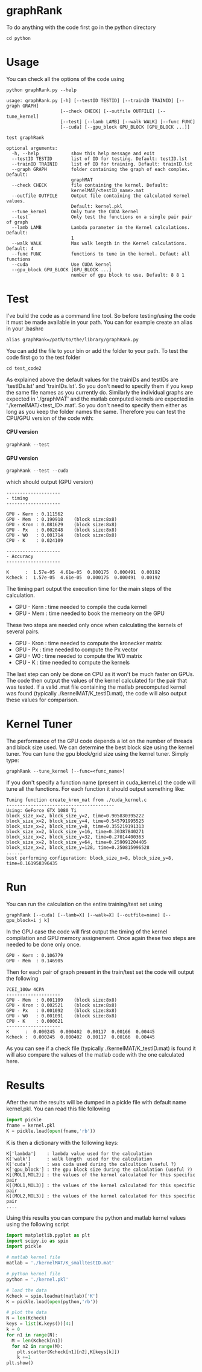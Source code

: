 # graphRank

To do anything with the code first go in the python directory
```
cd python
```

# Usage
You can check all the options of the code using 

``` 
python graphRank.py --help
```

```
usage: graphRank.py [-h] [--testID TESTID] [--trainID TRAINID] [--graph GRAPH]
                    [--check CHECK] [--outfile OUTFILE] [--tune_kernel]
                    [--test] [--lamb LAMB] [--walk WALK] [--func FUNC]
                    [--cuda] [--gpu_block GPU_BLOCK [GPU_BLOCK ...]]

test graphRank

optional arguments:
  -h, --help            show this help message and exit
  --testID TESTID       list of ID for testing. Default: testID.lst
  --trainID TRAINID     list of ID for training. Default: trainID.lst
  --graph GRAPH         folder containing the graph of each complex. Default:
                        graphMAT
  --check CHECK         file containing the kernel. Default:
                        kernelMAT/<testID_name>.mat
  --outfile OUTFILE     Output file containing the calculated Kernel values.
                        Default: kernel.pkl
  --tune_kernel         Only tune the CUDA kernel
  --test                Only test the functions on a single pair pair of graph
  --lamb LAMB           Lambda parameter in the Kernel calculations. Default:
                        1
  --walk WALK           Max walk length in the Kernel calculations. Default: 4
  --func FUNC           functions to tune in the kernel. Defaut: all functions
  --cuda                Use CUDA kernel
  --gpu_block GPU_BLOCK [GPU_BLOCK ...]
                        number of gpu block to use. Default: 8 8 1

```

# Test 
I've build the code as a command line tool. So before testing/using the code it must be made available in your path. You can for example create an alias in your .bashrc

```
alias graphRank=/path/to/the/library/graphRank.py

```

You can add the file to your bin or add the folder to your path. To test the code first go to the test folder

```
cd test_code2
```

As explained above the default values for the trainIDs and testIDs are 'testIDs.lst' and 'trainIDs.lst'. So you don't need to specify them if you keep the same file names as you currently do. Similarly the individual graphs are expected in './graphMAT' and the matlab computed kernels are expected in './kernelMAT/<test_ID>.mat'. So you don't need to specify them either as long as you keep the folder names the same. Therefore you can test the CPU/GPU version of the code with:

#### CPU version
```
graphRank --test
```

#### GPU version
```
graphRank --test --cuda
```

which should output (GPU version)

```
--------------------
- timing
--------------------

GPU - Kern : 0.111562
GPU - Mem  : 0.190918 	 (block size:8x8)
GPU - Kron : 0.081629 	 (block size:8x8)
GPU - Px   : 0.002048 	 (block size:8x8)
GPU - W0   : 0.001714 	 (block size:8x8)
CPU - K    : 0.024109

--------------------
- Accuracy
--------------------

K      :  1.57e-05  4.61e-05  0.000175  0.000491  0.00192
Kcheck :  1.57e-05  4.61e-05  0.000175  0.000491  0.00192
```

The timing part output the execution time for the main steps of the calculation. 

  * GPU - Kern : time needed to compile the cuda kernel
  * GPU - Mem  : time needed to book the memeory on the GPU

These two steps are needed only once when calculating the kernels of several pairs.

  * GPU - Kron : time needed to compute the kronecker matrix
  * GPU - Px   : time needed to compute the Px vector
  * GPU - W0   : time needed to compute the W0 matrix
  * CPU - K    : time needed to compute the kernels

The last step can only be done on CPU as it won't be much faster on GPUs. 
The code then output the values of the kernel calculated for the pair that was tested. If a valid .mat file containing the matlab precomputed kernel was found (typically ./kernelMAT/K_testID.mat), the code will also output these values for comparison.

# Kernel Tuner

The performance of the GPU code depends a lot on the number of threads and block size used. We can determine the best block size using the kernel tuner. You can tune the gpu block/grid size using the kernel tuner. Simply type:

```
graphRank --tune_kernel [--func=<func_name>]
```

If you don't specify a function name (present in cuda_kernel.c) the code will tune all the functions. For each function it should output something like:

```
Tuning function create_kron_mat from ./cuda_kernel.c
----------------------------------------
Using: GeForce GTX 1080 Ti
block_size_x=2, block_size_y=2, time=0.905830395222
block_size_x=2, block_size_y=4, time=0.545791995525
block_size_x=2, block_size_y=8, time=0.355219191313
block_size_x=2, block_size_y=16, time=0.30387840271
block_size_x=2, block_size_y=32, time=0.27014400363
block_size_x=2, block_size_y=64, time=0.259091204405
block_size_x=2, block_size_y=128, time=0.250815996528
......
best performing configuration: block_size_x=8, block_size_y=8, time=0.161958396435
```

# Run

You can run the calculation on the entire training/test set using

```
graphRank [--cuda] [--lamb=X] [--walk=X] [--outfile=name] [--gpu_block=i j k]
```

In the GPU case the code will first output the timing of the kernel compilation and GPU memory assignement. Once again these two steps are needed to be done only once.

```
GPU - Kern : 0.106779
GPU - Mem  : 0.146905
```


Then for each pair of graph present in the train/test set the code will output the following

```
7CEI_100w 4CPA
--------------------
GPU - Mem  : 0.001109    (block size:8x8)
GPU - Kron : 0.002521    (block size:8x8)
GPU - Px   : 0.001092    (block size:8x8)
GPU - W0   : 0.001091    (block size:8x8)
CPU - K    : 0.000621
--------------------
K      :  0.000245  0.000402  0.00117  0.00166  0.00445
Kcheck :  0.000245  0.000402  0.00117  0.00166  0.00445
```

As you can see if a check file (typically ./kernelMAT/K_testID.mat) is found it will also compare the values of the matlab code with the one calculated here. 


# Results

After the run the results will be dumped in a pickle file with default name kernel.pkl. You can read this file following

```python
import pickle
fname = kernel.pkl
K = pickle.load(open(fname,'rb'))
```

K is then a dictionary with the following keys:

```
K['lambda']    : lambda value used for the calculation
K['walk']      : walk length  used for the calculation
K['cuda']      : was cuda used during the calcultion (useful ?)
K['gpu_block'] : the gpu block size during the calculation (useful ?)
K[(MOL1,MOL2)] : the values of the kernel calculated for this specific pair
K[(MOL1,MOL3)] : the values of the kernel calculated for this specific pair
K[(MOL2,MOL3)] : the values of the kernel calculated for this specific pair
....
```

Using this results you can compare the python and matlab kernel values using the following script

```python
import matplotlib.pyplot as plt 
import scipy.io as spio
import pickle

# matlab kernel file
matlab = './kernelMAT/K_smalltestID.mat'

# python kernel file
python = './kernel.pkl'

# load the data
Kcheck = spio.loadmat(matlab)['K']
K = pickle.load(open(python,'rb'))

# plot the data
N = len(Kcheck)
keys = list(K.keys())[4:]
k = 0
for n1 in range(N):
  M = len(Kcheck[n1])
  for n2 in range(M):
    plt.scatter(Kcheck[n1][n2],K[keys[k]])
    k +=1
plt.show()
```
